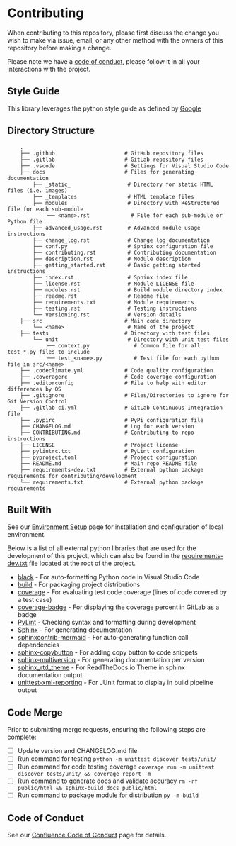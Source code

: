 # Contributing

When contributing to this repository, please first discuss the change you wish to make via issue, email, or any other method with the owners of this repository before making a change.

Please note we have a [code of conduct](https://elevaso.atlassian.net/wiki/x/AQAf), please follow it in all your interactions with the project.

## Style Guide

This library leverages the python style guide as defined by [Google](https://github.com/google/styleguide/blob/gh-pages/pyguide.md)

## Directory Structure

```
    .
    ├── .github                      # GitHub repository files
    ├── .gitlab                      # GitLab repository files
    ├── .vscode                      # Settings for Visual Studio Code
    ├── docs                         # Files for generating documentation
        ├── _static_                  # Directory for static HTML files (i.e. images)
        ├── _templates                # HTML template files
        ├── modules                   # Directory with ReStructured file for each sub-module
            └── <name>.rst             # File for each sub-module or Python file
        ├── advanced_usage.rst        # Advanced module usage instructions
        ├── change_log.rst            # Change log documentation
        ├── conf.py                   # Sphinx configuration file
        ├── contributing.rst          # Contributing documentation
        ├── description.rst           # Module description
        ├── getting_started.rst       # Basic getting started instructions
        ├── index.rst                 # Sphinx index file
        ├── license.rst               # Module LICENSE file
        ├── modules.rst               # Build module directory index
        ├── readme.rst                # Readme file
        ├── requirements.txt          # Module requirements
        ├── testing.rst               # Testing instructions
        └── versioning.rst            # Version details
    ├── src                          # Main code directory
        └── <name>                    # Name of the project
    ├── tests                        # Directory with test files
        └── unit                      # Directory with unit test files
            ├── context.py              # Common file for all test_*.py files to include
            └── test_<name>.py          # Test file for each python file in src/<name>
    ├── .codeclimate.yml             # Code quality configuration
    ├── .coveragerc                  # Code coverage configuration
    ├── .editorconfig                # File to help with editor differences by OS
    ├── .gitignore                   # Files/Directories to ignore for Git Version Control
    ├── .gitlab-ci.yml               # GitLab Continuous Integration file
    ├── .pypirc                      # PyPi configuration file
    ├── CHANGELOG.md                 # Log for each version
    ├── CONTRIBUTING.md              # Contributing to repo instructions
    ├── LICENSE                      # Project license
    ├── pylintrc.txt                 # PyLint configuration
    ├── pyproject.toml               # Project configuration
    ├── README.md                    # Main repo README file
    ├── requirements-dev.txt         # External python package requirements for contributing/development
    └── requirements.txt             # External python package requirements
```

## Built With

See our [Environment Setup](https://elevaso.atlassian.net/wiki/x/84AR) page for installation and configuration of local environment.

Below is a list of all external python libraries that are used for the development of this project, which can also be found in the [requirements-dev.txt](requirements-dev.txt) file located at the root of the project.

* [black](https://pypi.org/project/black/) - For auto-formatting Python code in Visual Studio Code
* [build](https://build.pypa.io/en/stable/) - For packaging project distributions
* [coverage](https://coverage.readthedocs.io/en/coverage-5.4/) - For evaluating test code coverage (lines of code covered by a test case)
* [coverage-badge](https://github.com/dbrgn/coverage-badge) - For displaying the coverage percent in GitLab as a badge
* [PyLint](https://pypi.org/project/pylint/) - Checking syntax and formatting during development
* [Sphinx](https://www.sphinx-doc.org/en/master/) - For generating documentation
* [sphinxcontrib-mermaid](https://github.com/mgaitan/sphinxcontrib-mermaid) - For auto-generating function call dependencies
* [sphinx-copybutton](https://sphinx-copybutton.readthedocs.io/en/latest/) - For adding copy button to code snippets
* [sphinx-multiversion](https://holzhaus.github.io/sphinx-multiversion/master/index.html) - For generating documentation per version
* [sphinx_rtd_theme](https://sphinx-rtd-theme.readthedocs.io/en/stable/) - For ReadTheDocs.io Theme in sphinx documentation output
* [unittest-xml-reporting](https://pypi.org/project/unittest-xml-reporting/) - For JUnit format to display in build pipeline output

## Code Merge

Prior to submitting merge requests, ensuring the following steps are complete:

* [ ] Update version and CHANGELOG.md file
* [ ] Run command for testing `python -m unittest discover tests/unit/`
* [ ] Run command for code testing coverage `coverage run -m unittest discover tests/unit/ && coverage report -m`
* [ ] Run command to generate docs and validate accuracy `rm -rf public/html && sphinx-build docs public/html`
* [ ] Run command to package module for distribution `py -m build`

## Code of Conduct

See our [Confluence Code of Conduct](https://elevaso.atlassian.net/wiki/x/AQAf) page for details.

